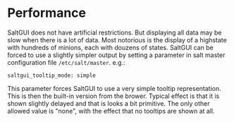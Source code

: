 # Performance

SaltGUI does not have artificial restrictions.
But displaying all data may be slow when there is a lot of data.
Most notorious is the display of a highstate with hundreds of minions, each with douzens of states.
SaltGUI can be forced to use a slightly simpler output by setting a parameter in salt master configuration file `/etc/salt/master`.
e.g.:

```
saltgui_tooltip_mode: simple
```

This parameter forces SaltGUI to use a very simple tooltip representation.
This is then the built-in version from the brower.
Typical effect is that it is shown slightly delayed and that is looks a bit primitive.
The only other allowed value is "none", with the effect that no tooltips are shown at all.
